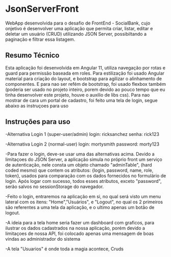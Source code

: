 # JsonServerFront

WebApp desenvolvida para o desafio de FrontEnd - SocialBank, cujo onjetivo é desenvolver uma aplicação que permita criar, listar, editar e deletar um usuário (CRUD) utilizando JSON Server, possibiltando a paginação e filtrar essa listagem.

## Resumo Técnico
Esta aplicação foi desenvolvida em Angular 11, utiliza navegação por rotas e guard para permissão baseada em roles. Para estilização foi usado Angular material para criação do layout, e bootstrap para agilizar o alinhamento de componentes. E para nao ser refém de bootstrap, foi usado flexbox também (poderia ser usado no projeto inteiro, porem devido ao pouco tempo que eu tinha desenvolver este projeto, houve o auxilio de libs css).
Para nao mostrar de cara um portal de cadastro, foi feito uma tela de login, segue abaixo as instruçoes para uso


## Instruções para uso

-Alternativa Login 1 (super-user/admin)
login: ricksanchez
senha: rick123

-Alternativa Login 2 (normal-user)
login: mortysmith
password: morty123


-Para fazer o login, deve-se usar uma das alternativas acima. Devido a limitaçoes do JSON Server, a aplicação simula no próprio front um serviço de autenticação, nele consta um objeto chamado "adminTable", (hard coded mesmo) que contem os atributos: {login, password, name, role, token}, usados para comparação com os dados fornecidos no formulário de login. Após logar com sucesso, todos esses atributos, exceto "password", serão salvos no sessionStorage do navegador.

-Feito o login, entraremos na aplicação em si, no qual será visto um menu lateral com os itens: "Home","Usuários",  e "Logout", no qual os 2 primeiros são referentes a uma tela da aplicação, e o ultimo apenas um botão de logout. 

-A ideia para a tela home seria fazer um dashboard com graficos, para ilustrar os dados cadastrados na nossa aplicação, porém devido a limitaçoes de nossa API, foi colocado apenas uma mensagem de boas vindas ao administrador do sistema

-A tela "Usuarios" é onde toda a magia acontece, Cruds

